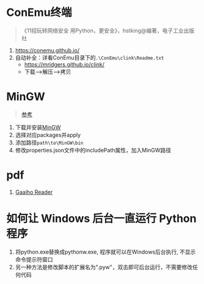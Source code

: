 # ConEmu终端
>《11招玩转网络安全 用Python，更安全》，hstking@编著，电子工业出版社
1. https://conemu.github.io/
2. 自动补全：详看ConEmu目录下的`.\ConEmu\clink\Readme.txt`
    + https://mridgers.github.io/clink/
    + 下载-->解压-->拷贝


# MinGW
> [参考](https://blog.csdn.net/qq_38080117/article/details/78022390)
1. 下载并安装[MinGW](http://www.mingw.org/)
2. 选择对应packages并apply
3. 添加路径```path\to\MinGW\bin```
4. 修改properties.json文件中的includePath属性，加入MinGW路径

# pdf
1. [Gaaiho Reader](https://www.gaaiho.com/index.php/zh-cn/)

# 如何让 Windows 后台一直运行 Python 程序
1. 将python.exe替换成pythonw.exe, 程序就可以在Windows后台执行, 不显示命令提示符窗口
2. 另一种方法是修改脚本的扩展名为".pyw"，双击即可后台运行，不需要修改任何代码
